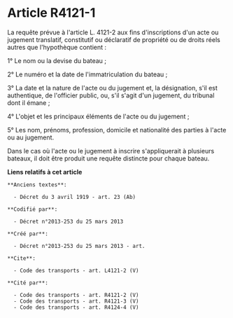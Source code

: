 # Article R4121-1

La requête prévue à l'article L. 4121-2 aux fins d'inscriptions d'un acte ou jugement translatif, constitutif ou déclaratif
de propriété ou de droits réels autres que l'hypothèque contient : 

1° Le nom ou la devise du bateau ; 

2° Le numéro et la date de l'immatriculation du bateau ; 

3° La date et la nature de l'acte ou du jugement et, la désignation, s'il est authentique, de l'officier public, ou, s'il
s'agit d'un jugement, du tribunal dont il émane ; 

4° L'objet et les principaux éléments de l'acte ou du jugement ; 

5° Les nom, prénoms, profession, domicile et nationalité des parties à l'acte ou au jugement. 

Dans le cas où l'acte ou le jugement à inscrire s'appliquerait à plusieurs bateaux, il doit être produit une requête
distincte pour chaque bateau.

**Liens relatifs à cet article**

	**Anciens textes**:

	  - Décret du 3 avril 1919 - art. 23 (Ab)

	**Codifié par**:

	  - Décret n°2013-253 du 25 mars 2013

	**Créé par**:

	  - Décret n°2013-253 du 25 mars 2013 - art.

	**Cite**:

	  - Code des transports - art. L4121-2 (V)

	**Cité par**:

	  - Code des transports - art. R4121-2 (V)
	  - Code des transports - art. R4121-3 (V)
	  - Code des transports - art. R4124-4 (V)
